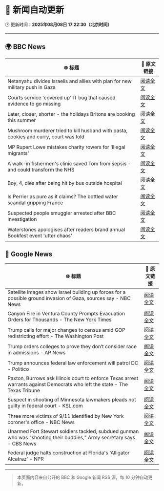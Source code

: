 # 🧠 新闻自动更新

🕒 更新时间：**2025年08月08日 17:22:30（北京时间）**

---

## 🌍 BBC News

| 🌐 标题 | 🔗 原文链接 |
|--------|-------------|
| Netanyahu divides Israelis and allies with plan for new military push in Gaza | [阅读全文](https://www.bbc.com/news/articles/cj4w2q9k4pjo?at_medium=RSS&at_campaign=rss) |
| Courts service 'covered up' IT bug that caused evidence to go missing | [阅读全文](https://www.bbc.com/news/articles/cwye2q00k51o?at_medium=RSS&at_campaign=rss) |
| Later, closer, shorter - the holidays Britons are booking this summer | [阅读全文](https://www.bbc.com/news/articles/c939gx4gqwpo?at_medium=RSS&at_campaign=rss) |
| Mushroom murderer tried to kill husband with pasta, cookies and curry, court was told | [阅读全文](https://www.bbc.com/news/articles/cwy3ngr2n3vo?at_medium=RSS&at_campaign=rss) |
| MP Rupert Lowe mistakes charity rowers for 'illegal migrants' | [阅读全文](https://www.bbc.com/news/articles/cdd32lnq445o?at_medium=RSS&at_campaign=rss) |
| A walk-in fishermen's clinic saved Tom from sepsis - and could transform the NHS | [阅读全文](https://www.bbc.com/news/articles/cm21z711g59o?at_medium=RSS&at_campaign=rss) |
| Boy, 4, dies after being hit by bus outside hospital | [阅读全文](https://www.bbc.com/news/articles/c5ylxv7wd33o?at_medium=RSS&at_campaign=rss) |
| Is Perrier as pure as it claims? The bottled water scandal gripping France | [阅读全文](https://www.bbc.com/news/articles/cyvn3qe0jpgo?at_medium=RSS&at_campaign=rss) |
| Suspected people smuggler arrested after BBC investigation | [阅读全文](https://www.bbc.com/news/articles/c3wnd58zyx8o?at_medium=RSS&at_campaign=rss) |
| Waterstones apologises after readers brand annual Bookfest event 'utter chaos' | [阅读全文](https://www.bbc.com/news/articles/ckg47k4zelyo?at_medium=RSS&at_campaign=rss) |

## 📰 Google News

| 🌐 标题 | 🔗 原文链接 |
|--------|-------------|
| Satellite images show Israel building up forces for a possible ground invasion of Gaza, sources say - NBC News | [阅读全文](https://news.google.com/rss/articles/CBMiywFBVV95cUxOSG45Nm9lZU84ZGl5RjIxWVQ5OFpvbzFfUDQ0ZXpOWHV1cmhGWWt1YVRfZWFkZFJzd1k3Zkthc1BKUC16OHE4WEpkVVNxUXlNeGx5akJ5RHRIdWIwTnZEbjRSN0Jpa1k1ZDZsRW54R3N1R2Y3U0VsMGlxaTRsbm1YSTI5UE5nUVJvN0k3bnFXT3V6S180VUJJUVhZR2dwWVA5bU9PRW9WNENUQ2pma3V6UXNqdFhDd2xXNG5od2F0d0tVS1RraVlXVEV1SdIBVkFVX3lxTE5fcTBfX1FEVTVoSVpUdWFCbUs2WmlJdmtUUXpHcGVycEt3WFdwNDgycHVQYWhtRnBUekEyNGR6STVoRC1PLVV0NjZZZlhDTEVKWkM0V1Nn?oc=5) |
| Canyon Fire in Ventura County Prompts Evacuation Orders for Thousands - The New York Times | [阅读全文](https://news.google.com/rss/articles/CBMieEFVX3lxTE5YS2tZRnhsTzhUOV9udWhhOGtORXRwQVNBVnVSYmpjelNlZ29sZmpTNHp4cjRfVnRPUlBwNUFnS0tPejRKM1ZFUHhoeFRvSU1OZFZQT0pVU2RRMHVNcW85RGd1OUpDb3Q1Q1pRY1oxNXAxYzhycUY3QQ?oc=5) |
| Trump calls for major changes to census amid GOP redistricting effort - The Washington Post | [阅读全文](https://news.google.com/rss/articles/CBMitAFBVV95cUxPYlVJdmNXTmhRN25WWVc5NVZuVUp6ODRGYTlKREZndnhFdmtRVUhHTlhvTzB5cHpWb0wwcnNzSmpObTgzSUpNTHR5X1I1OGhKRFNJZmtLU3VlSk0tUWlhamFtcWhvVkdiSmdrVVdVNnE4MzBkWEVKSGJKd2NOMnVTV2tDaUJNQ0YtcVdTTnktT1JBd1BpWTBDd0VtLWxtQ09zbThQejgtM3huR0JITU1IdmJLQjY?oc=5) |
| Trump orders colleges to prove they don’t consider race in admissions - AP News | [阅读全文](https://news.google.com/rss/articles/CBMiqAFBVV95cUxOQUduNDVUZWFmMnMwWVhBcHYtdkx0dHJ2YWcwejZWdmRWYjNUZ2lrRndJV3FCdzJhb2pkeG1MQTFNSFZHTTZNSU8yci1PSWVHQ2wzX2h4c2FnY2R1NUJWY1ZFOWZqN0NaSGdpdlVmeVpHbXlkcWNaQ1hzS0JyeDJqemZuc254S1BlNHZjMy1wNHpXcTI5ODhqQl8wazJ4c19kdXE0aHpsQWU?oc=5) |
| Trump announces federal law enforcement will patrol DC - Politico | [阅读全文](https://news.google.com/rss/articles/CBMitwFBVV95cUxOUnlzU21KdFhMN2ZscXJHV0g5eG9zc21iMEN5d05BaElmbGwtaTkwVXJrUVowQ2VVVzVjYmRuTGQ2Ty1BckNkQVJfQXVjVFVyb1d2cDlBQjZkcHV1Yzg4aFdJQWY4YU9tN280eWVQbk1yYnF6ZDY2XzlTRjRnSUtGWlk3MnR3RGlKUWwyUllaUHBjTU1fUEY1ZEJ6alpfYnBiZnVUazNMZ2E2WjVERjRVVkhGS2tuNnM?oc=5) |
| Paxton, Burrows ask Illinois court to enforce Texas arrest warrants against Democrats who left the state - The Texas Tribune | [阅读全文](https://news.google.com/rss/articles/CBMinAFBVV95cUxNVHBMUks1ZElnMDhUUVoyU01PV2IyeDB6X01RS240SDB4NzRRYTdqRGZqR0trUDIzLWtDbm5sc2ZEa1pIc3FqZW1XX1pSQUJ2N3FYcDNVYlFRSWFsZkhCVTV6YjZXSzEtaXQ1enMyYTZ5dHVpcDlHWUVnVXdLaDZtbWtkd1c1MUF1SERiOFVXSVVJcEFuRkl5dFZZQlA?oc=5) |
| Suspect in shooting of Minnesota lawmakers pleads not guilty in federal court - KSL.com | [阅读全文](https://news.google.com/rss/articles/CBMitAFBVV95cUxNZ3dBVWhSajhfRExFTXMyNVNZQzZ4NTl5eGZ5SGlSZWZ6R0JscF9YMlM1TFNTRThWTXBUR2JRZzRFSnRiT2dER1otNzZWTmtYaTRpVjEyeFhOWkxsVWNTWHZKTGJBbXIwN2JJUXQ2X0FHREl3WDBZWlJHc0lUOGhhZTBfVjFZT194cGEwcUdUMUZjakY4VHlMUE1YczZSRkR6NlQ4Ukw4OTVSSlBSWE9OLXJvdzg?oc=5) |
| Three more victims of 9/11 identified by New York coroner's office - NBC News | [阅读全文](https://news.google.com/rss/articles/CBMiqgFBVV95cUxQdTV0ZE44Tnp0aDNKRnBweVk1N2VwNDk3bXRVbnJsNkZ4ZW1jdjdTOHc4WHo1aEVZRkNNZVpvSlFadkNoWWRtM3dKYVVVWmRtYlJKQVRmejBoYmdSaXZZWTJ4cWNQUFEwWjIxc0J0ZWVIMjJrRkZFbDFFbE5yWFZyZEJPMkFlTHlmUDVHNFBjM1lzQmwxSGNheG5VYXNObGZFUGpqV2pjYlRiUdIBVkFVX3lxTE5UYzNxYnBIa3hrMFp2Z283bVgxMHdHbExtb2tmS3BJLW9qWmN4eC1vakpEYmRxNXRyQ3FSeGhOd0FmWjk4V2lxSklQcWZhZlZfWWIxbXdB?oc=5) |
| Unarmed Fort Stewart soldiers tackled, subdued gunman who was "shooting their buddies," Army secretary says - CBS News | [阅读全文](https://news.google.com/rss/articles/CBMiiwFBVV95cUxQSndoaWc3X29JUW84OFVXR1RGZ0diY3ZhQnlGLS1EUmdqTnpLVHVpZFc1aEluamFHZmwwSHE5RTdJVk9qNFBqQWhQR2dsZzk4MnFzbldCa1g0VXR4bDF5ejg5ZHdBMWRnTVVMc1VBbzFUS3VLdHQyUnZXQWJXSFVkT1hIYlVIbXIwZm5V0gGQAUFVX3lxTE9JTHRKTlJjLUxLMzZvUjRacVFkVWtqVW5KdjI2MUhYZ1lYNlBfMmhfbDBqdUhtdjh0dmV3Qk80dW9vU2lpSkU4bGl5QV9uelRrZ0JSUE44VHBXM05SMmU3S25kWlVfR2tKX3FVZDZWTnV4Sl9VRVJzS21RU1dEbG4tTy1jb2FORnE5OHc1TnhGTg?oc=5) |
| Federal judge halts construction at Florida's 'Alligator Alcatraz' - NPR | [阅读全文](https://news.google.com/rss/articles/CBMinAFBVV95cUxOMlJTOGxBZWxmMkJiMkZuRmJoYmZUZTI5bWpQdlNlUVcta091T1RZZ1N0ekxVMWZueEpvanhvY2FDUFE2RU1vTnA3VnZfWVVtMFBMVVZxajNCQ3JlUkw2a0JaMERGamNXRHRDRFoxdDlvSzR1V205bU9GdThZUEtXaDU5U2NEX3VUODRvVlRBR25oQWdpVW1wS1JrOS0?oc=5) |

---
> 本页面内容来自公开的 BBC 和 Google 新闻 RSS 源，每 10 分钟自动更新。